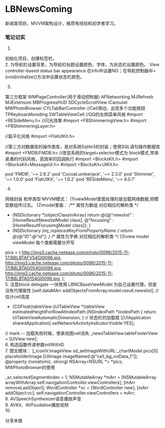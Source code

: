 # LBNewsComing
新闻类项目，MVVM架构设计，推荐有经验和初学者学习。


### 笔记记实

1.
初始化项目，创建标签栏。<br>
2.
为导航栏设置背景，为导航栏标题设置颜色、字体，为状态栏设置颜色。
View controller-based status bar appearance 在info中设置NO；在导航控制器中+(void)initialize{}方法中设置状态栏颜色。<br>

3.
第三方框架
WMPageController(用于滑动控制器)
AFNetworking
MJRefresh
MJExtension
MBProgressHUD
SDCycleScrollView
iCarousel
MWPhotoBrowser
CYLTabBarController
//Cell滑动，出现多个功能按钮
TPKeyboardAvoiding
SWTableViewCell
//QQ的左侧菜单风格
#import <RESideMenu.h>
//闪光效果
#import <FBShimmeringView.h>
#import <FBShimmeringLayer.h>

//扁平化风格
#import <FlatUIKit.h>

//第三方对数据库的操作类库，是对系统Sqlite3的封装；使用SQL语句操作数据库
#import <FMDB/FMDB.h>
//改变系统的target+selector模式为 block模式,带来紧凑的代码风格，高效率的回调执行
#import <BlocksKit.h>
#import <BlocksKit+MessageUI.h>
#import <BlocksKit+UIKit.h>

pod 'FMDB', '~> 2.6.2'
pod 'CocoaLumberjack', '~> 2.3.0'
pod 'Shimmer', '~> 1.0.0'
pod 'FlatUIKit', '~> 1.6.2'
pod 'RESideMenu', '~> 4.0.7'<br>

4.
网络封装
枚举类型
MVVM模式：
(1)viewModel里面处理的是加载网络数据,把模型数组传过去。
(2)model里面：
/** 属性为数组 对应相应的解析类 */
+ (NSDictionary *)objectClassInArray{
    return @{@"newslist" : [HomeResultNewslistModel class], @"focusimg" : [HomeResultFocusimgModel class]};
}
+ (NSDictionary *)mj_replacedKeyFromPropertyName {
    return @{@"ID":@"id"};
}
/** 属性为字典 对应相应的解析类 */
(3)view model viewModel 每个类都需要分开写

pics = (
        http://img3.cache.netease.com/photo/0096/2015-11-17/B8LBTAFV54GI0096.jpg,
        http://img3.cache.netease.com/photo/0096/2015-11-17/B8LBTAG054GI0096.jpg,
        http://img3.cache.netease.com/photo/0096/2015-11-17/B8LBTAG154GI0096.jpg,
        );<br>
5.
注意block delegate 一块使用
LBNCBaseViewModel
为自己设置代理，但是没有代理属性
[self.dataMArr addObjectsFromArray:model.result.newslist];
// 估计cell高度
- (CGFloat)tableView:(UITableView *)tableView estimatedHeightForRowAtIndexPath:(NSIndexPath *)indexPath {
    return UITableViewAutomaticDimension;
}
// 状态栏的加载框
[[UIApplication sharedApplication] setNetworkActivityIndicatorVisible:YES];

// mark -- 加载失败时候，使表视图cell消失
_newsTableView.tableFooterView = [UIView new];
<br>
6.
构造函数传递参数initWithID
<br>
7.
图文模块：
[_iconIV.imageView sd_setImageWithURL:_chartModel.pics[0] placeholderImage:[UIImage imageNamed:@"cell_bg_noData_1"]];
@property (nonatomic, strong) NSArray<NSURL *> *pics;
MWPhotoBrowser的使用

_sc.selectedSegmentIndex = 1;
NSMutableArray *mArr = [NSMutableArray arrayWithArray:self.navigationController.viewControllers];
[mArr removeLastObject];
WordController *vc = [WordController new];
[mArr addObject:vc];
self.navigationController.viewControllers = mArr;
<br>
8.
AVSpeechSynthesizer语音播放声音
<br>
9.
AVKit、AVFoudation播放视频
<br>
10.

分享未做
<br>

